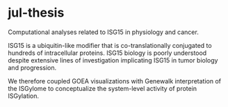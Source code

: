 # jul-thesis
Computational analyses related to ISG15 in physiology and cancer.

ISG15 is a ubiquitin-like modifier that is co-translationally conjugated to hundreds of intracellular proteins. ISG15 biology is poorly understood despite extensive lines of investigation implicating ISG15 in tumor biology and progression.

We therefore coupled GOEA visualizations with Genewalk interpretation of the ISGylome to conceptualize the system-level activity of protein ISGylation.

